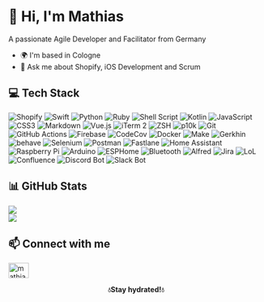 # 👋 Hi, I'm Mathias

A passionate Agile Developer and Facilitator from Germany

- 🌍 I'm based in Cologne
- 💬 Ask me about Shopify, iOS Development and Scrum

## 💻 Tech Stack
![Shopify](https://img.shields.io/badge/shopify-7AB55C?style=for-the-badge&logo=shopify&logoColor=white)
![Swift](https://img.shields.io/badge/swift-F54A2A?style=for-the-badge&logo=swift&logoColor=white)
![Python](https://img.shields.io/badge/python-3670A0?style=for-the-badge&logo=python&logoColor=ffdd54)
![Ruby](https://img.shields.io/badge/ruby-%23CC342D.svg?style=for-the-badge&logo=ruby&logoColor=white)
![Shell Script](https://img.shields.io/badge/shell_script-%23121011.svg?style=for-the-badge&logo=gnu-bash&logoColor=white) 
![Kotlin](https://img.shields.io/badge/kotlin-%237F52FF.svg?style=for-the-badge&logo=kotlin&logoColor=white)
![JavaScript](https://img.shields.io/badge/javascript-%23323330.svg?style=for-the-badge&logo=javascript&logoColor=%23F7DF1E)
![CSS3](https://img.shields.io/badge/css3-%231572B6.svg?style=for-the-badge&logo=css3&logoColor=white)
![Markdown](https://img.shields.io/badge/markdown-%23000000.svg?style=for-the-badge&logo=markdown&logoColor=white)
![Vue.js](https://img.shields.io/badge/vuejs-%2335495e.svg?style=for-the-badge&logo=vuedotjs&logoColor=%234FC08D)
![iTerm 2](https://img.shields.io/badge/iterm2-000?style=for-the-badge&logo=iterm2&logoColor=white)
![ZSH](https://img.shields.io/badge/zsh-99CC00?style=for-the-badge&logo=windowsterminal&logoColor=white)
![p10k](https://img.shields.io/badge/p10k-b04fc3?style=for-the-badge&logo=windowsterminal&logoColor=white)
![Git](https://img.shields.io/badge/git-F05032?style=for-the-badge&logo=git&logoColor=white)
![GitHub Actions](https://img.shields.io/badge/github%20actions-%232671E5.svg?style=for-the-badge&logo=githubactions&logoColor=white)
![Firebase](https://img.shields.io/badge/firebase-%23039BE5.svg?style=for-the-badge&logo=firebase)
![CodeCov](https://img.shields.io/badge/codecov-%23ff0077.svg?style=for-the-badge&logo=codecov&logoColor=white)
![Docker](https://img.shields.io/badge/docker-%230db7ed.svg?style=for-the-badge&logo=docker&logoColor=white)
![Make](https://img.shields.io/badge/GNU_make-A42E2B.svg?style=for-the-badge&logo=gnu&logoColor=white)
![Gerkhin](https://img.shields.io/badge/Gerkhin-%2344A833.svg?style=for-the-badge&logo=gerkhin&logoColor=white)
![behave](https://img.shields.io/badge/behave-66CCFF?style=for-the-badge&logo=behave&logoColor=black)
![Selenium](https://img.shields.io/badge/-selenium-%43B02A?style=for-the-badge&logo=selenium&logoColor=white)
![Postman](https://img.shields.io/badge/Postman-FF6C37?style=for-the-badge&logo=postman&logoColor=white)
![Fastlane](https://img.shields.io/badge/fastlane-00F200?style=for-the-badge&logo=fastlane&logoColor=white)
![Home Assistant](https://img.shields.io/badge/homeassistant-41BDF5?style=for-the-badge&logo=homeassistant&logoColor=white)
![Raspberry Pi](https://img.shields.io/badge/-RaspberryPi-C51A4A?style=for-the-badge&logo=Raspberry-Pi)
![Arduino](https://img.shields.io/badge/-Arduino-00979D?style=for-the-badge&logo=Arduino&logoColor=white)
![ESPHome](https://img.shields.io/badge/esphome-000000?style=for-the-badge&logo=esphome&logoColor=white)
![Bluetooth](https://img.shields.io/badge/bluetooth-0082FC?style=for-the-badge&logo=bluetooth&logoColor=white)
![Alfred](https://img.shields.io/badge/alfred-%235C1F87.svg?style=for-the-badge&logo=alfred) 
![Jira](https://img.shields.io/badge/jira-%230A0FFF.svg?style=for-the-badge&logo=jira&logoColor=white)
![LoL](https://img.shields.io/badge/lol-D32936?style=for-the-badge&logo=riotgames&logoColor=white)
![Confluence](https://img.shields.io/badge/confluence-%23172BF4.svg?style=for-the-badge&logo=confluence&logoColor=white)
![Discord Bot](https://img.shields.io/badge/discord_bot-5865F2?style=for-the-badge&logo=discord&logoColor=white)
![Slack Bot](https://img.shields.io/badge/slack_bot-4A154B?style=for-the-badge&logo=slack&logoColor=white)


## 📊 GitHub Stats
![](https://github-readme-stats.vercel.app/api?username=r3morce&theme=radical&hide_border=false&include_all_commits=false&count_private=true)<br/>
![](https://github-readme-stats.vercel.app/api/top-langs/?username=r3morce&theme=radical&hide_border=false&include_all_commits=true&count_private=true&layout=compact)

## 📫 Connect with me
<a href="https://linkedin.com/in/mathias-schmidt-220993231" target="blank"><img align="center" src="https://raw.githubusercontent.com/rahuldkjain/github-profile-readme-generator/master/src/images/icons/Social/linked-in-alt.svg" alt="mathias-schmidt-220993231" height="30" width="40" /></a>

<p align="center"><b>💧Stay hydrated!💧</b></p>
